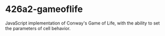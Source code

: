 # 426a2-gameoflife

JavaScript implementation of Conway's Game of Life, with the ability to set the parameters of cell behavior.
